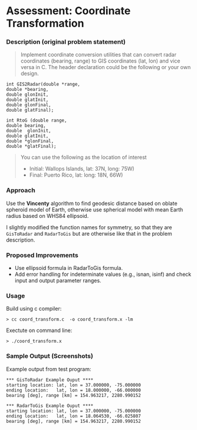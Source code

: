 # Assessment: Coordinate Transformation

### Description (original problem statement)

>  Implement coordinate conversion utilities that
can convert radar coordinates (bearing, range) to GIS coordinates (lat, lon) and vice versa in C. The header declaration could be the following or your own design.


```
int GIS2Radar(double *range,
double *bearing,
double glonInit,
double glatInit,
double glonFinal,
double glatFinal);

int RtoG (double range,
double bearing,
double  glonInit,
double glatInit,
double *glonFinal,
double *glatFinal);
```


> You can use the following as the location of interest
> * Initial: Wallops Islands, lat: 37N, long: 75W)
> * Final: Puerto Rico, lat: long: 18N, 66W)


### Approach

Use the **Vincenty** algorithm to find geodesic distance based on oblate spheroid model of Earth, otherwise use spherical model with mean Earth radius based on WHS84 ellipsoid.

I slightly modified the function names for symmetry, so that they are `GisToRadar` and `RadarToGis` but are otherwise like that in the problem description.

### Proposed Improvements

* Use ellipsoid formula in RadarToGis formula.
* Add error handling for indeterminate values (e.g., isnan, isinf) and check input and output parameter ranges.

### Usage

Build using c compiler:

```
> cc coord_transform.c  -o coord_transform.x -lm
```

Exectute on command line:

```
> ./coord_transform.x
```


### Sample Output (Screenshots)

Example output from test program:
```
*** GisToRadar Example Ouput ****
starting location: lat, lon = 37.000000, -75.000000
ending location:   lat, lon = 18.000000, -66.000000
bearing [deg], range [km] = 154.963217, 2280.990152

*** RadarToGis Example Ouput ****
starting location: lat, lon = 37.000000, -75.000000
ending location:   lat, lon = 18.064530, -66.025807
bearing [deg], range [km] = 154.963217, 2280.990152
```
